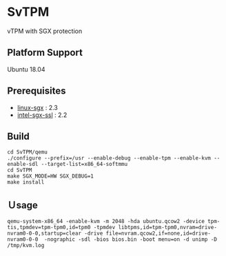 # SvTPM
vTPM with SGX protection

## Platform Support
Ubuntu 18.04

## Prerequisites
* [linux-sgx](https://github.com/intel/linux-sgx) : 2.3
* [intel-sgx-ssl](https://github.com/intel/intel-sgx-ssl) : 2.2

## Build
```shell
cd SvTPM/qemu
./configure --prefix=/usr --enable-debug --enable-tpm --enable-kvm --enable-sdl --target-list=x86_64-softmmu
cd SvTPM
make SGX_MODE=HW SGX_DEBUG=1
make install
```

## Ｕsage
```shell
qemu-system-x86_64 -enable-kvm -m 2048 -hda ubuntu.qcow2 -device tpm-tis,tpmdev=tpm-tpm0,id=tpm0 -tpmdev libtpms,id=tpm-tpm0,nvram=drive-nvram0-0-0,startup=clear -drive file=nvram.qcow2,if=none,id=drive-nvram0-0-0  -nographic -sdl -bios bios.bin -boot menu=on -d unimp -D /tmp/kvm.log
```
